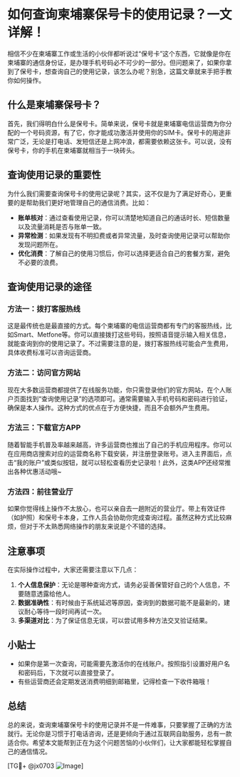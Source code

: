 # 如何查询柬埔寨保号卡的使用记录？一文详解！

相信不少在柬埔寨工作或生活的小伙伴都听说过“保号卡”这个东西，它就像是你在柬埔寨的通信身份证，是办理手机号码必不可少的一部分。但问题来了，如果你拿到了保号卡，想查询自己的使用记录，该怎么办呢？别急，这篇文章就来手把手教你如何操作。

## 什么是柬埔寨保号卡？

首先，我们得明白什么是保号卡。简单来说，保号卡就是柬埔寨电信运营商为你分配的一个号码资源，有了它，你才能成功激活并使用你的SIM卡。保号卡的用途非常广泛，无论是打电话、发短信还是上网冲浪，都需要依赖这张卡。可以说，没有保号卡，你的手机在柬埔寨就相当于一块砖头。

## 查询使用记录的重要性

为什么我们需要查询保号卡的使用记录呢？其实，这不仅是为了满足好奇心，更重要的是帮助我们更好地管理自己的通信消费。比如：

- **账单核对**：通过查看使用记录，你可以清楚地知道自己的通话时长、短信数量以及流量消耗是否与账单一致。
- **异常检测**：如果发现有不明扣费或者异常流量，及时查询使用记录可以帮助你发现问题所在。
- **优化消费**：了解自己的使用习惯后，你可以选择更适合自己的套餐方案，避免不必要的浪费。

## 查询使用记录的途径

### 方法一：拨打客服热线

这是最传统也是最直接的方式。每个柬埔寨的电信运营商都有专门的客服热线，比如Smart、Metfone等。你可以直接拨打这些号码，按照语音提示输入相关信息，就能查询到你的使用记录了。不过需要注意的是，拨打客服热线可能会产生费用，具体收费标准可以咨询运营商。

### 方法二：访问官方网站

现在大多数运营商都提供了在线服务功能，你只需登录他们的官方网站，在个人账户页面找到“查询使用记录”的选项即可。通常需要输入手机号码和密码进行验证，确保是本人操作。这种方式的优点在于方便快捷，而且不会额外产生费用。

### 方法三：下载官方APP

随着智能手机普及率越来越高，许多运营商也推出了自己的手机应用程序。你可以在应用商店搜索对应的运营商名称下载安装，并注册登录账号。进入主界面后，点击“我的账户”或类似按钮，就可以轻松查看历史记录啦！此外，这类APP还经常推出各种优惠活动哦~

### 方法四：前往营业厅

如果你觉得线上操作不太放心，也可以亲自去一趟附近的营业厅。带上有效证件（如护照）和保号卡本身，工作人员会协助你完成查询过程。虽然这种方式比较麻烦，但对于不太熟悉网络操作的朋友来说是个不错的选择。

## 注意事项

在实际操作过程中，大家还需要注意以下几点：

1. **个人信息保护**：无论是哪种查询方式，请务必妥善保管好自己的个人信息，不要随意透露给他人。
2. **数据准确性**：有时候由于系统延迟等原因，查询到的数据可能不是最新的，建议耐心等待一段时间再试一次。
3. **多渠道对比**：为了保证信息无误，可以尝试用多种方法交叉验证结果。

## 小贴士

- 如果你是第一次查询，可能需要先激活你的在线账户。按照指引设置好用户名和密码后，下次就可以直接登录了。
- 有些运营商还会定期发送消费明细到邮箱里，记得检查一下收件箱哦！

## 总结

总的来说，查询柬埔寨保号卡的使用记录并不是一件难事，只要掌握了正确的方法就行。无论你是习惯于打电话咨询，还是更倾向于通过互联网自助服务，总有一款适合你。希望本文能帮到正在为这个问题苦恼的小伙伴们，让大家都能轻松掌握自己的通信情况。

[TG💪+ @jx0703 ![Image](https://github.com/user-attachments/assets/dbca1d08-cadb-493c-b0ec-ad6f7a83f270)]